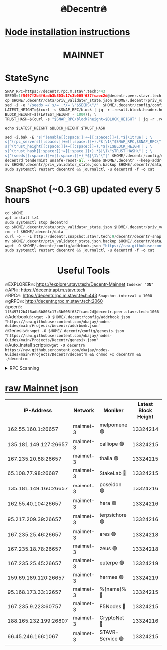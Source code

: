 <h1 align="center"> 🔥Decentr🔥</h1>

[Node installation instructions](https://github.com/obajay/nodes-Guides/tree/main/Projects/Decentr)
=
<h1 align="center"> MAINNET</h1>

# StateSync
```python
SNAP_RPC=https://decentr.rpc.m.stavr.tech:443
SEEDS=1f5497f2b4f6adb3b803c17c3b005f637fcaec2d@decentr.peer.stavr.tech:1066
cp $HOME/.decentr/data/priv_validator_state.json $HOME/.decentr/priv_validator_state.json.backup
sed -i -e "/seeds =/ s/= .*/= \"$SEEDS\"/"  $HOME/.decentr/config/config.toml
LATEST_HEIGHT=$(curl -s $SNAP_RPC/block | jq -r .result.block.header.height); \
BLOCK_HEIGHT=$((LATEST_HEIGHT - 1000)); \
TRUST_HASH=$(curl -s "$SNAP_RPC/block?height=$BLOCK_HEIGHT" | jq -r .result.block_id.hash)

echo $LATEST_HEIGHT $BLOCK_HEIGHT $TRUST_HASH

sed -i.bak -E "s|^(enable[[:space:]]+=[[:space:]]+).*$|\1true| ; \
s|^(rpc_servers[[:space:]]+=[[:space:]]+).*$|\1\"$SNAP_RPC,$SNAP_RPC\"| ; \
s|^(trust_height[[:space:]]+=[[:space:]]+).*$|\1$BLOCK_HEIGHT| ; \
s|^(trust_hash[[:space:]]+=[[:space:]]+).*$|\1\"$TRUST_HASH\"| ; \
s|^(seeds[[:space:]]+=[[:space:]]+).*$|\1\"\"|" $HOME/.decentr/config/config.toml
decentrd tendermint unsafe-reset-all --home $HOME/.decentr --keep-addr-book
mv $HOME/.decentr/priv_validator_state.json.backup $HOME/.decentr/data/priv_validator_state.json
sudo systemctl restart decentrd && journalctl -u decentrd -f -o cat
```
# SnapShot (~0.3 GB) updated every 5 hours
```python
cd $HOME
apt install lz4
sudo systemctl stop decentrd
cp $HOME/.decentr/data/priv_validator_state.json $HOME/.decentr/priv_validator_state.json.backup
rm -rf $HOME/.decentr/data
curl -o - -L http://decentr.snapshot.stavr.tech:9/decentr/decentr-snap.tar.lz4 | lz4 -c -d - | tar -x -C $HOME/.decentr --strip-components 2
mv $HOME/.decentr/priv_validator_state.json.backup $HOME/.decentr/data/priv_validator_state.json
wget -O $HOME/.decentr/config/addrbook.json "https://raw.githubusercontent.com/obajay/nodes-Guides/main/Projects/Decentr/addrbook.json"
sudo systemctl restart decentrd && journalctl -u decentrd -f -o cat
```

 <h1 align="center"> Useful Tools</h1>

🔥EXPLORER🔥:     https://explorer.stavr.tech/Decentr-Mainnet        `Indexer "ON"` \
🔥API🔥:          https://decentr.api.m.stavr.tech \
🔥RPC🔥:          https://decentr.rpc.m.stavr.tech:443              `Snapshot-interval = 1000` \
🔥gRPC🔥:         http://decentr.grpc.m.stavr.tech:2060 \
🔥peer🔥:         `1f5497f2b4f6adb3b803c17c3b005f637fcaec2d@decentr.peer.stavr.tech:1066` \
🔥Addrbook🔥:  `wget -O $HOME/.decentr/config/addrbook.json "https://raw.githubusercontent.com/obajay/nodes-Guides/main/Projects/Decentr/addrbook.json"` \
🔥Genesis🔥:  `wget -O $HOME/.decentr/config/genesis.json "https://raw.githubusercontent.com/obajay/nodes-Guides/main/Projects/Decentr/genesis.json"` \
🔥Auto_install script🔥:`wget -O decentrm https://raw.githubusercontent.com/obajay/nodes-Guides/main/Projects/Decentr/decentrm && chmod +x decentrm && ./decentrm`

<details>
<summary>RPC Scanning</summary>

<h2 align="center"> We scan nodes in real time every 4 hours. And we provide the final result of RPC endpoints.
We cannot influence the operation of these nodes in any way. </h2>


```python
If Voting Power is higher than 0 --> then the Node is a validator of the network and may be subject to attack and be a potential threat to the chain.
```
```python
We marked such validators with a red symbol
```

</details>

[raw Mainnet json](https://rpc-check.decentrm.stavr.tech/decentrm/rpc-decentrm-result.json)
=



<table><tr><th>IP-Address</th><th>Network</th><th>Moniker</th><th>Latest Block Height</th><th>Earliest Block Height</th><th>Catching Up</th><th>Tx Index</th><th>Voting Power</th><th>Scan Time</th></tr><tr><td>162.55.160.1:26657</td><td>mainnet-3</td><td>melpomene 🟢</td><td>13324214</td><td>1688950</td><td>False</td><td>on</td><td>0</td><td>2024-03-14T22:30:17.400279913UTC</td></tr><tr><td>135.181.149.127:26657</td><td>mainnet-3</td><td>calliope 🟢</td><td>13324215</td><td>1688950</td><td>False</td><td>on</td><td>0</td><td>2024-03-14T22:30:21.806125330UTC</td></tr><tr><td>167.235.20.88:26657</td><td>mainnet-3</td><td>thalia 🟢</td><td>13324215</td><td>1688950</td><td>False</td><td>on</td><td>0</td><td>2024-03-14T22:30:25.316975283UTC</td></tr><tr><td>65.108.77.98:26687</td><td>mainnet-3</td><td>StakeLab 🔴</td><td>13324215</td><td>1688950</td><td>False</td><td>on</td><td>5456320</td><td>2024-03-14T22:30:25.642652114UTC</td></tr><tr><td>135.181.149.160:26657</td><td>mainnet-3</td><td>poseidon 🟢</td><td>13324216</td><td>1688950</td><td>False</td><td>on</td><td>0</td><td>2024-03-14T22:30:30.025022055UTC</td></tr><tr><td>162.55.40.104:26657</td><td>mainnet-3</td><td>hera 🟢</td><td>13324216</td><td>1688950</td><td>False</td><td>on</td><td>0</td><td>2024-03-14T22:30:30.470732563UTC</td></tr><tr><td>95.217.209.39:26657</td><td>mainnet-3</td><td>terpsichore 🟢</td><td>13324216</td><td>1688950</td><td>False</td><td>on</td><td>0</td><td>2024-03-14T22:30:34.889140264UTC</td></tr><tr><td>167.235.25.46:26657</td><td>mainnet-3</td><td>ares 🟢</td><td>13324218</td><td>1688950</td><td>False</td><td>on</td><td>0</td><td>2024-03-14T22:30:39.186549825UTC</td></tr><tr><td>167.235.18.78:26657</td><td>mainnet-3</td><td>zeus 🟢</td><td>13324218</td><td>1688950</td><td>False</td><td>on</td><td>0</td><td>2024-03-14T22:30:41.447554764UTC</td></tr><tr><td>167.235.25.45:26657</td><td>mainnet-3</td><td>euterpe 🟢</td><td>13324219</td><td>1688950</td><td>False</td><td>on</td><td>0</td><td>2024-03-14T22:30:43.690318132UTC</td></tr><tr><td>159.69.189.120:26657</td><td>mainnet-3</td><td>hermes 🟢</td><td>13324219</td><td>1688950</td><td>False</td><td>on</td><td>0</td><td>2024-03-14T22:30:45.953459790UTC</td></tr><tr><td>95.168.173.33:12657</td><td>mainnet-3</td><td>%{name}% 🔴</td><td>13324215</td><td>8964001</td><td>False</td><td>on</td><td>4280207</td><td>2024-03-14T22:30:22.838080100UTC</td></tr><tr><td>167.235.9.223:60757</td><td>mainnet-3</td><td>F5Nodes 🔴</td><td>13324215</td><td>12380001</td><td>False</td><td>off</td><td>562</td><td>2024-03-14T22:30:23.061326029UTC</td></tr><tr><td>188.165.232.199:26807</td><td>mainnet-3</td><td>CryptoNet 🔴</td><td>13324216</td><td>13242001</td><td>False</td><td>off</td><td>916200</td><td>2024-03-14T22:30:30.266198323UTC</td></tr><tr><td>66.45.246.166:1067</td><td>mainnet-3</td><td>STAVR-Service 🟢</td><td>13324215</td><td>13321001</td><td>False</td><td>on</td><td>0</td><td>2024-03-14T22:30:22.358690458UTC</td></tr></table>
